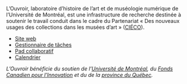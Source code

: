 L’Ouvroir, laboratoire d’histoire de l’art et de muséologie numérique de l’Université de Montréal, est une infrastructure de recherche destinée à soutenir le travail conduit dans le cadre du Partenariat « Des nouveaux usages des collections dans les musées d’art » ([CIÉCO](https://www.cieco.co)).

- [Site web](http://ouvroir.github.io)
- [Gestionnaire de tâches](https://github.com/orgs/ouvroir/projects/1)
- [Pad collaboratif](https://demo.hedgedoc.org/vMcWp0nwRe-XJGhdmpeC8w#)
- [Calendrier](https://github.com/ouvroir/labouvroir/blob/main/calendrier.md)

_L’Ouvroir bénéficie du soutien de l’[Université de Montréal](https://www.umontreal.ca), du [Fonds Canadien pour l’Innovation](https://www.innovation.ca) et du de la [province du Québec](https://www.quebec.ca)._
